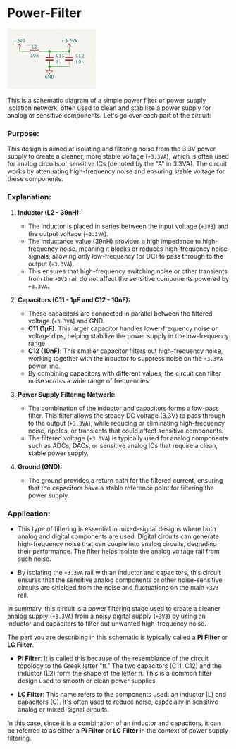 # Power-Filter

<img src="image/power-filter.png" alt="power-filter" width="200">


This is a schematic diagram of a simple power filter or power supply isolation network, often used to clean and stabilize a power supply for analog or sensitive components. Let's go over each part of the circuit:

### Purpose:
This design is aimed at isolating and filtering noise from the 3.3V power supply to create a cleaner, more stable voltage (`+3.3VA`), which is often used for analog circuits or sensitive ICs (denoted by the "A" in 3.3VA). The circuit works by attenuating high-frequency noise and ensuring stable voltage for these components.

### Explanation:

1. **Inductor (L2 - 39nH):**
   - The inductor is placed in series between the input voltage (`+3V3`) and the output voltage (`+3.3VA`).
   - The inductance value (39nH) provides a high impedance to high-frequency noise, meaning it blocks or reduces high-frequency noise signals, allowing only low-frequency (or DC) to pass through to the output (`+3.3VA`).
   - This ensures that high-frequency switching noise or other transients from the `+3V3` rail do not affect the sensitive components powered by `+3.3VA`.

2. **Capacitors (C11 - 1µF and C12 - 10nF):**
   - These capacitors are connected in parallel between the filtered voltage (`+3.3VA`) and GND.
   - **C11 (1µF)**: This larger capacitor handles lower-frequency noise or voltage dips, helping stabilize the power supply in the low-frequency range.
   - **C12 (10nF)**: This smaller capacitor filters out high-frequency noise, working together with the inductor to suppress noise on the `+3.3VA` power line.
   - By combining capacitors with different values, the circuit can filter noise across a wide range of frequencies. 

3. **Power Supply Filtering Network:**
   - The combination of the inductor and capacitors forms a low-pass filter. This filter allows the steady DC voltage (3.3V) to pass through to the output (`+3.3VA`), while reducing or eliminating high-frequency noise, ripples, or transients that could affect sensitive components.
   - The filtered voltage (`+3.3VA`) is typically used for analog components such as ADCs, DACs, or sensitive analog ICs that require a clean, stable power supply.

4. **Ground (GND):**
   - The ground provides a return path for the filtered current, ensuring that the capacitors have a stable reference point for filtering the power supply.

### Application:
- This type of filtering is essential in mixed-signal designs where both analog and digital components are used. Digital circuits can generate high-frequency noise that can couple into analog circuits, degrading their performance. The filter helps isolate the analog voltage rail from such noise.
  
- By isolating the `+3.3VA` rail with an inductor and capacitors, this circuit ensures that the sensitive analog components or other noise-sensitive circuits are shielded from the noise and fluctuations on the main `+3V3` rail.

In summary, this circuit is a power filtering stage used to create a cleaner analog supply (`+3.3VA`) from a noisy digital supply (`+3V3`) by using an inductor and capacitors to filter out unwanted high-frequency noise.

The part you are describing in this schematic is typically called a **Pi Filter** or **LC Filter**.

- **Pi Filter**: It is called this because of the resemblance of the circuit topology to the Greek letter "π." The two capacitors (C11, C12) and the inductor (L2) form the shape of the letter π. This is a common filter design used to smooth or clean power supplies.
  
- **LC Filter**: This name refers to the components used: an inductor (L) and capacitors (C). It's often used to reduce noise, especially in sensitive analog or mixed-signal circuits.

In this case, since it is a combination of an inductor and capacitors, it can be referred to as either a **Pi Filter** or **LC Filter** in the context of power supply filtering.